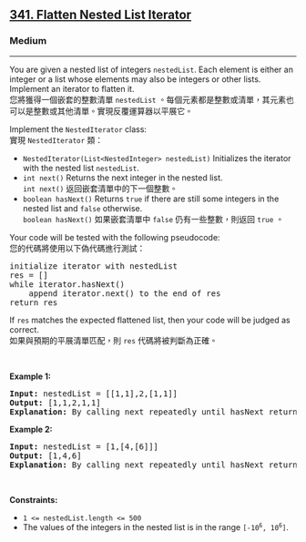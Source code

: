 <h2><a href="https://leetcode.com/problems/flatten-nested-list-iterator/">341. Flatten Nested List Iterator</a></h2><h3>Medium</h3><hr><div><p data-immersive-translate-effect="1" data-immersive_translate_walked="1a815d37-f7aa-4593-90c4-91461d1d46b5">You are given a nested list of integers <code data-immersive-translate-effect="1" data-immersive_translate_walked="1a815d37-f7aa-4593-90c4-91461d1d46b5">nestedList</code>. Each element is either an integer or a list whose elements may also be integers or other lists. Implement an iterator to flatten it.<font class="notranslate immersive-translate-target-wrapper" lang="zh-TW" data-immersive-translate-translation-element-mark="1"><br><font class="notranslate immersive-translate-target-translation-theme-none immersive-translate-target-translation-block-wrapper-theme-none immersive-translate-target-translation-block-wrapper" data-immersive-translate-translation-element-mark="1"><font class="notranslate immersive-translate-target-inner immersive-translate-target-translation-theme-none-inner" data-immersive-translate-translation-element-mark="1">您將獲得一個嵌套的整數清單 <code data-immersive-translate-effect="1" data-immersive_translate_walked="1a815d37-f7aa-4593-90c4-91461d1d46b5">nestedList</code> 。每個元素都是整數或清單，其元素也可以是整數或其他清單。實現反覆運算器以平展它。</font></font></font></p>

<p data-immersive-translate-effect="1" data-immersive_translate_walked="1a815d37-f7aa-4593-90c4-91461d1d46b5">Implement the <code data-immersive-translate-effect="1" data-immersive_translate_walked="1a815d37-f7aa-4593-90c4-91461d1d46b5">NestedIterator</code> class:<font class="notranslate immersive-translate-target-wrapper" lang="zh-TW" data-immersive-translate-translation-element-mark="1"><br><font class="notranslate immersive-translate-target-translation-theme-none immersive-translate-target-translation-block-wrapper-theme-none immersive-translate-target-translation-block-wrapper" data-immersive-translate-translation-element-mark="1"><font class="notranslate immersive-translate-target-inner immersive-translate-target-translation-theme-none-inner" data-immersive-translate-translation-element-mark="1">實現 <code data-immersive-translate-effect="1" data-immersive_translate_walked="1a815d37-f7aa-4593-90c4-91461d1d46b5">NestedIterator</code> 類：</font></font></font></p>

<ul>
	<li><code>NestedIterator(List&lt;NestedInteger&gt; nestedList)</code> Initializes the iterator with the nested list <code>nestedList</code>.</li>
	<li data-immersive-translate-effect="1" data-immersive_translate_walked="1a815d37-f7aa-4593-90c4-91461d1d46b5"><code data-immersive-translate-effect="1" data-immersive_translate_walked="1a815d37-f7aa-4593-90c4-91461d1d46b5">int next()</code> Returns the next integer in the nested list.<font class="notranslate immersive-translate-target-wrapper" lang="zh-TW" data-immersive-translate-translation-element-mark="1"><br><font class="notranslate immersive-translate-target-translation-theme-none immersive-translate-target-translation-block-wrapper-theme-none immersive-translate-target-translation-block-wrapper" data-immersive-translate-translation-element-mark="1"><font class="notranslate immersive-translate-target-inner immersive-translate-target-translation-theme-none-inner" data-immersive-translate-translation-element-mark="1"> <code data-immersive-translate-effect="1" data-immersive_translate_walked="1a815d37-f7aa-4593-90c4-91461d1d46b5">int next()</code> 返回嵌套清單中的下一個整數。</font></font></font></li>
	<li data-immersive-translate-effect="1" data-immersive_translate_walked="1a815d37-f7aa-4593-90c4-91461d1d46b5"><code data-immersive-translate-effect="1" data-immersive_translate_walked="1a815d37-f7aa-4593-90c4-91461d1d46b5">boolean hasNext()</code> Returns <code data-immersive-translate-effect="1" data-immersive_translate_walked="1a815d37-f7aa-4593-90c4-91461d1d46b5">true</code> if there are still some integers in the nested list and <code data-immersive-translate-effect="1" data-immersive_translate_walked="1a815d37-f7aa-4593-90c4-91461d1d46b5">false</code> otherwise.<font class="notranslate immersive-translate-target-wrapper" lang="zh-TW" data-immersive-translate-translation-element-mark="1"><br><font class="notranslate immersive-translate-target-translation-theme-none immersive-translate-target-translation-block-wrapper-theme-none immersive-translate-target-translation-block-wrapper" data-immersive-translate-translation-element-mark="1"><font class="notranslate immersive-translate-target-inner immersive-translate-target-translation-theme-none-inner" data-immersive-translate-translation-element-mark="1"> <code data-immersive-translate-effect="1" data-immersive_translate_walked="1a815d37-f7aa-4593-90c4-91461d1d46b5">boolean hasNext()</code> 如果嵌套清單中 <code data-immersive-translate-effect="1" data-immersive_translate_walked="1a815d37-f7aa-4593-90c4-91461d1d46b5">false</code> 仍有一些整數，則返回 <code data-immersive-translate-effect="1" data-immersive_translate_walked="1a815d37-f7aa-4593-90c4-91461d1d46b5">true</code> 。</font></font></font></li>
</ul>

<p data-immersive-translate-effect="1" data-immersive_translate_walked="1a815d37-f7aa-4593-90c4-91461d1d46b5">Your code will be tested with the following pseudocode:<font class="notranslate immersive-translate-target-wrapper" lang="zh-TW" data-immersive-translate-translation-element-mark="1"><br><font class="notranslate immersive-translate-target-translation-theme-none immersive-translate-target-translation-block-wrapper-theme-none immersive-translate-target-translation-block-wrapper" data-immersive-translate-translation-element-mark="1"><font class="notranslate immersive-translate-target-inner immersive-translate-target-translation-theme-none-inner" data-immersive-translate-translation-element-mark="1">您的代碼將使用以下偽代碼進行測試：</font></font></font></p>

<pre>initialize iterator with nestedList
res = []
while iterator.hasNext()
    append iterator.next() to the end of res
return res
</pre>

<p data-immersive-translate-effect="1" data-immersive_translate_walked="1a815d37-f7aa-4593-90c4-91461d1d46b5">If <code data-immersive-translate-effect="1" data-immersive_translate_walked="1a815d37-f7aa-4593-90c4-91461d1d46b5">res</code> matches the expected flattened list, then your code will be judged as correct.<font class="notranslate immersive-translate-target-wrapper" lang="zh-TW" data-immersive-translate-translation-element-mark="1"><br><font class="notranslate immersive-translate-target-translation-theme-none immersive-translate-target-translation-block-wrapper-theme-none immersive-translate-target-translation-block-wrapper" data-immersive-translate-translation-element-mark="1"><font class="notranslate immersive-translate-target-inner immersive-translate-target-translation-theme-none-inner" data-immersive-translate-translation-element-mark="1">如果與預期的平展清單匹配，則 <code data-immersive-translate-effect="1" data-immersive_translate_walked="1a815d37-f7aa-4593-90c4-91461d1d46b5">res</code> 代碼將被判斷為正確。</font></font></font></p>

<p>&nbsp;</p>
<p><strong class="example">Example 1:</strong></p>

<pre><strong>Input:</strong> nestedList = [[1,1],2,[1,1]]
<strong>Output:</strong> [1,1,2,1,1]
<strong>Explanation:</strong> By calling next repeatedly until hasNext returns false, the order of elements returned by next should be: [1,1,2,1,1].
</pre>

<p><strong class="example">Example 2:</strong></p>

<pre><strong>Input:</strong> nestedList = [1,[4,[6]]]
<strong>Output:</strong> [1,4,6]
<strong>Explanation:</strong> By calling next repeatedly until hasNext returns false, the order of elements returned by next should be: [1,4,6].
</pre>

<p>&nbsp;</p>
<p><strong>Constraints:</strong></p>

<ul>
	<li><code>1 &lt;= nestedList.length &lt;= 500</code></li>
	<li>The values of the integers in the nested list is in the range <code>[-10<sup>6</sup>, 10<sup>6</sup>]</code>.</li>
</ul>
</div>